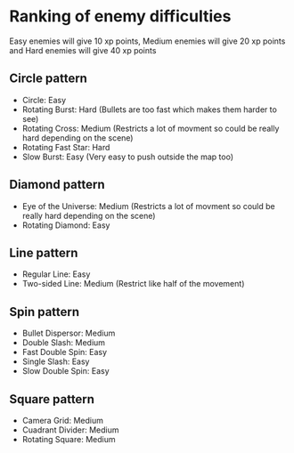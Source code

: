 # Ranking of enemy difficulties
Easy enemies will give 10 xp points, Medium enemies will give 20 xp points and Hard enemies will give 40 xp points

## Circle pattern
- Circle: Easy
- Rotating Burst: Hard (Bullets are too fast which makes them harder to see)
- Rotating Cross: Medium (Restricts a lot of movment so could be really hard depending on the scene)
- Rotating Fast Star: Hard
- Slow Burst: Easy (Very easy to push outside the map too)

## Diamond pattern
- Eye of the Universe: Medium (Restricts a lot of movment so could be really hard depending on the scene)
- Rotating Diamond: Easy

## Line pattern
- Regular Line: Easy
- Two-sided Line: Medium (Restrict like half of the movement)

## Spin pattern
- Bullet Dispersor: Medium
- Double Slash: Medium
- Fast Double Spin: Easy
- Single Slash: Easy
- Slow Double Spin: Easy

## Square pattern
- Camera Grid: Medium
- Cuadrant Divider: Medium
- Rotating Square: Medium